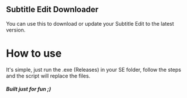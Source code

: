 ## Subtitle Edit Downloader


You can use this to download or update your Subtitle Edit to the latest version.

# How to use

It's simple, just run the .exe  (Releases) in your SE folder, follow the steps and the script will replace the files.

##### Built just for fun ;)
